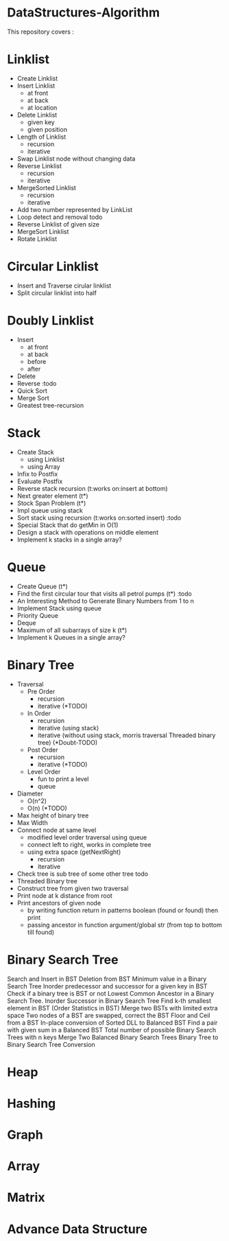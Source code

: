 # DataStructures-Algorithm

This repository covers : 

# Linklist
- Create Linklist
- Insert Linklist
	- at front
	- at back
	- at location
- Delete Linklist
	- given key
	- given position
- Length of Linklist
	- recursion 
	- iterative
- Swap Linklist node without changing data
- Reverse Linklist
	- recursion 
	- iterative
- MergeSorted Linklist
	- recursion 
	- iterative
- Add two number represented by LinkList
- Loop detect and removal
todo
- Reverse Linklist of given size
- MergeSort Linklist
- Rotate Linklist


# Circular Linklist
- Insert and Traverse cirular linklist
- Split circular linklist into half


# Doubly Linklist
- Insert
	- at front
	- at back
	- before
	- after
- Delete
- Reverse 
:todo
- Quick Sort
- Merge Sort
- Greatest tree-recursion 


# Stack
- Create Stack
	- using Linklist
	- using Array
- Infix to Postfix
- Evaluate Postfix
- Reverse stack recursion (t:works on:insert at bottom)
- Next greater element (t*)
- Stock Span Problem (t*)
- Impl queue using stack
- Sort stack using recursion (t:works on:sorted insert)
:todo
- Special Stack that do getMin in O(1)
- Design a stack with operations on middle element
- Implement k stacks in a single array?


# Queue
- Create Queue (t*)
- Find the first circular tour that visits all petrol pumps (t*)
:todo
- An Interesting Method to Generate Binary Numbers from 1 to n
- Implement Stack using queue
- Priority Queue
- Deque
- Maximum of all subarrays of size k (t*)
- Implement k Queues in a single array?

# Binary Tree
- Traversal
	- Pre Order
		- recursion 
		- iterative	(*TODO)
	- In Order
		- recursion 
		- iterative (using stack)
		- iterative (without using stack, morris traversal Threaded binary tree) (*Doubt-TODO)
	- Post Order
		- recursion 
		- iterative (*TODO)
	- Level Order
		- fun to print a level
		- queue
- Diameter
	- O(n^2)
	- O(n) 			(*TODO)
- Max height of binary tree
- Max Width
- Connect node at same level
	- modified level order traversal using queue
	- connect left to right, works in complete tree
	- using extra space (getNextRight)
		- recursion 
		- iterative	
- Check tree is sub tree of some other tree
todo
- Threaded Binary tree 
- Construct tree from given two traversal
- Print node at k distance from root
- Print ancestors of given node
	- by writing function return in patterns boolean (found or found) then print
	- passing ancestor in function argument/global str (from top to bottom till found)

# Binary Search Tree
Search and Insert in BST
Deletion from BST
Minimum value in a Binary Search Tree
Inorder predecessor and successor for a given key in BST
Check if a binary tree is BST or not
Lowest Common Ancestor in a Binary Search Tree.
Inorder Successor in Binary Search Tree
Find k-th smallest element in BST (Order Statistics in BST)
Merge two BSTs with limited extra space
Two nodes of a BST are swapped, correct the BST
Floor and Ceil from a BST
In-place conversion of Sorted DLL to Balanced BST
Find a pair with given sum in a Balanced BST
Total number of possible Binary Search Trees with n keys
Merge Two Balanced Binary Search Trees
Binary Tree to Binary Search Tree Conversion


# Heap


# Hashing


# Graph


# Array


# Matrix


# Advance Data Structure

